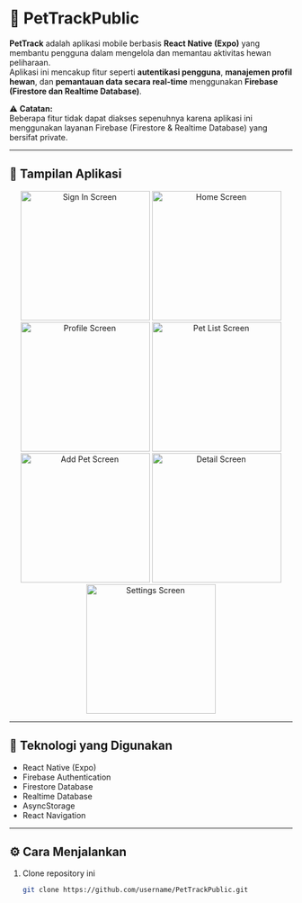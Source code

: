 # 🐾 PetTrackPublic

**PetTrack** adalah aplikasi mobile berbasis **React Native (Expo)** yang membantu pengguna dalam mengelola dan memantau aktivitas hewan peliharaan.  
Aplikasi ini mencakup fitur seperti **autentikasi pengguna**, **manajemen profil hewan**, dan **pemantauan data secara real-time** menggunakan **Firebase (Firestore dan Realtime Database)**.

⚠️ **Catatan:**  
Beberapa fitur tidak dapat diakses sepenuhnya karena aplikasi ini menggunakan layanan Firebase (Firestore & Realtime Database) yang bersifat private.  

---

## 📱 Tampilan Aplikasi

<p align="center">
  <img src="https://github.com/user-attachments/assets/fa2a88f1-a28e-49e7-aa5e-c508a571175f" alt="Sign In Screen" width="230" />
  <img src="https://github.com/user-attachments/assets/d30b8e32-82d9-4249-a8ee-4b4673ca491e" alt="Home Screen" width="230" />
  <img src="https://github.com/user-attachments/assets/022199a3-6280-424c-a439-91bd46efd6ed" alt="Profile Screen" width="230" />
  <img src="https://github.com/user-attachments/assets/994e5e6c-16f5-4132-8ad3-5002ed2574e1" alt="Pet List Screen" width="230" />
  <img src="https://github.com/user-attachments/assets/56a86002-34fd-4c40-9656-e1e54f6fe796" alt="Add Pet Screen" width="230" />
  <img src="https://github.com/user-attachments/assets/bd4c1473-882e-4782-93ae-a74b0c6710b6" alt="Detail Screen" width="230" />
  <img src="https://github.com/user-attachments/assets/379c5f5e-c2b2-4e2b-a9c7-f8d4e4db6744" alt="Settings Screen" width="230" />
</p>

---

## 🚀 Teknologi yang Digunakan
- React Native (Expo)
- Firebase Authentication
- Firestore Database
- Realtime Database
- AsyncStorage
- React Navigation

---

## ⚙️ Cara Menjalankan
1. Clone repository ini  
   ```bash
   git clone https://github.com/username/PetTrackPublic.git
